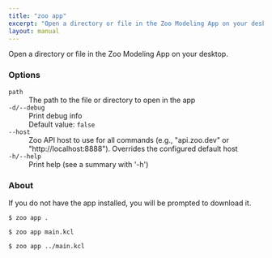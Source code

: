 ```yaml
---
title: "zoo app"
excerpt: "Open a directory or file in the Zoo Modeling App on your desktop."
layout: manual
---
```


Open a directory or file in the Zoo Modeling App on your desktop.

### Options

<dl class="flags">
   <dt><code>path</code></dt>
   <dd>The path to the file or directory to open in the app</dd>

   <dt><code>-d/--debug</code></dt>
   <dd>Print debug info<br/>Default value: <code>false</code></dd>

   <dt><code>--host</code></dt>
   <dd>Zoo API host to use for all commands (e.g., "api.zoo.dev" or "http://localhost:8888"). Overrides the configured default host</dd>

   <dt><code>-h/--help</code></dt>
   <dd>Print help (see a summary with '-h')</dd>
</dl>


### About

If you do not have the app installed, you will be prompted to download it.

```
$ zoo app .

$ zoo app main.kcl

$ zoo app ../main.kcl
```